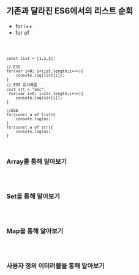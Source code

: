 ## 기존과 달라진 ES6에서의 리스트 순회
- for i++
- for of
  
<code>
    
    const list = [1,2,3];

    // ES5
    for(var i=0; i<list.length;i++>){
        console.log(list[i]);
    }
    // ES5 유사배열
    cost stt = "abc";
     for(var i=0; i<str.length;i++>){
        console.log(str[i]);
    }   

    //ES6
    for(const a of list){
        console.log(a);
    }
    for(const a of str){
        console.log(a);
    }
</code>

### Array를 통해 알아보기

<code>

    

</code>

### Set을 통해 알아보기

<code>

    

</code>

### Map을 통해 알아보기

<code>

    

</code>

### 사용자 정의 이터러블을 통해 알아보기

<code>

    

</code>